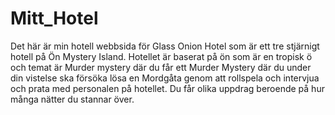 # Mitt_Hotel
Det här är min hotell webbsida för Glass Onion Hotel som är ett tre stjärnigt hotell på Ön Mystery Island.
Hotellet är baserat på ön som är en tropisk ö och temat är Murder mystery där du får ett Murder Mystery där du under din vistelse ska försöka lösa en Mordgåta genom att rollspela och intervjua och prata med personalen på hotellet.
Du får olika uppdrag beroende på hur många nätter du stannar över.
